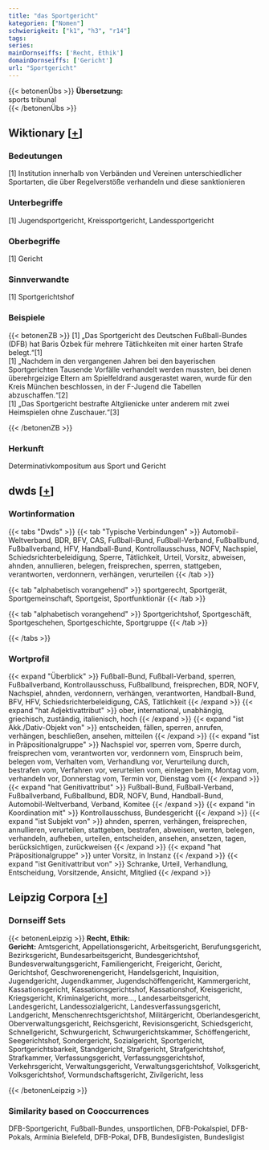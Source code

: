 ```yaml
---
title: "das Sportgericht"
kategorien: ["Nomen"]
schwierigkeit: ["k1", "h3", "r14"]
tags:
series:
mainDornseiffs: ['Recht, Ethik']
domainDornseiffs: ['Gericht']
url: "Sportgericht"
---
```


{{< betonenÜbs >}}
**Übersetzung:**  
sports tribunal  
{{< /betonenÜbs >}}

## Wiktionary [[+](https://de.wiktionary.org/wiki/Sportgericht)]

### Bedeutungen
[1] Institution innerhalb von Verbänden und Vereinen unterschiedlicher Sportarten, die über Regelverstöße verhandeln und diese sanktionieren  

### Unterbegriffe
[1] Jugendsportgericht, Kreissportgericht, Landessportgericht  

### Oberbegriffe
[1] Gericht  

### Sinnverwandte
[1] Sportgerichtshof  

### Beispiele
{{< betonenZB >}}
[1] „Das Sportgericht des Deutschen Fußball-Bundes (DFB) hat Baris Özbek für mehrere Tätlichkeiten mit einer harten Strafe belegt.“[1]  
[1] „Nachdem in den vergangenen Jahren bei den bayerischen Sportgerichten Tausende Vorfälle verhandelt werden mussten, bei denen überehrgeizige Eltern am Spielfeldrand ausgerastet waren, wurde für den Kreis München beschlossen, in der F-Jugend die Tabellen abzuschaffen.“[2]  
[1] „Das Sportgericht bestrafte Altglienicke unter anderem mit zwei Heimspielen ohne Zuschauer.“[3]  

{{< /betonenZB >}}
### Herkunft
Determinativkompositum aus Sport und Gericht  



## dwds [[+](https://www.dwds.de/wb/Sportgericht)]

### Wortinformation
{{< tabs "Dwds" >}}
{{< tab "Typische Verbindungen" >}}
Automobil-Weltverband, BDR, BFV, CAS, Fußball-Bund, Fußball-Verband, Fußballbund, Fußballverband, HFV, Handball-Bund, Kontrollausschuss, NOFV, Nachspiel, Schiedsrichterbeleidigung, Sperre, Tätlichkeit, Urteil, Vorsitz, abweisen, ahnden, annullieren, belegen, freisprechen, sperren, stattgeben, verantworten, verdonnern, verhängen, verurteilen
{{< /tab >}}

{{< tab "alphabetisch vorangehend" >}}
sportgerecht, Sportgerät, Sportgemeinschaft, Sportgeist, Sportfunktionär
{{< /tab >}}

{{< tab "alphabetisch vorangehend" >}}
Sportgerichtshof, Sportgeschäft, Sportgeschehen, Sportgeschichte, Sportgruppe
{{< /tab >}}

{{< /tabs >}}

### Wortprofil
{{< expand "Überblick" >}} Fußball-Bund, Fußball-Verband, sperren, Fußballverband, Kontrollausschuss, Fußballbund, freisprechen, BDR, NOFV, Nachspiel, ahnden, verdonnern, verhängen, verantworten, Handball-Bund, BFV, HFV, Schiedsrichterbeleidigung, CAS, Tätlichkeit {{< /expand >}}
{{< expand "hat Adjektivattribut" >}} ober, international, unabhängig, griechisch, zuständig, italienisch, hoch {{< /expand >}}
{{< expand "ist Akk./Dativ-Objekt von" >}} entscheiden, fällen, sperren, anrufen, verhängen, beschließen, ansehen, mitteilen {{< /expand >}}
{{< expand "ist in Präpositionalgruppe" >}} Nachspiel vor, sperren vom, Sperre durch, freisprechen vom, verantworten vor, verdonnern vom, Einspruch beim, belegen vom, Verhalten vom, Verhandlung vor, Verurteilung durch, bestrafen vom, Verfahren vor, verurteilen vom, einlegen beim, Montag vom, verhandeln vor, Donnerstag vom, Termin vor, Dienstag vom {{< /expand >}}
{{< expand "hat Genitivattribut" >}} Fußball-Bund, Fußball-Verband, Fußballverband, Fußballbund, BDR, NOFV, Bund, Handball-Bund, Automobil-Weltverband, Verband, Komitee {{< /expand >}}
{{< expand "in Koordination mit" >}} Kontrollausschuss, Bundesgericht {{< /expand >}}
{{< expand "ist Subjekt von" >}} ahnden, sperren, verhängen, freisprechen, annullieren, verurteilen, stattgeben, bestrafen, abweisen, werten, belegen, verhandeln, aufheben, urteilen, entscheiden, ansehen, ansetzen, tagen, berücksichtigen, zurückweisen {{< /expand >}}
{{< expand "hat Präpositionalgruppe" >}} unter Vorsitz, in Instanz {{< /expand >}}
{{< expand "ist Genitivattribut von" >}} Schranke, Urteil, Verhandlung, Entscheidung, Vorsitzende, Ansicht, Mitglied {{< /expand >}}

## Leipzig Corpora [[+](https://corpora.uni-leipzig.de/en/res?word=Sportgericht&corpusId=deu_newscrawl-public_2018)]

### Dornseiff Sets
{{< betonenLeipzig >}}
**Recht, Ethik:**  
**Gericht:** Amtsgericht, Appellationsgericht, Arbeitsgericht, Berufungsgericht, Bezirksgericht, Bundesarbeitsgericht, Bundesgerichtshof, Bundesverwaltungsgericht, Familiengericht, Freigericht, Gericht, Gerichtshof, Geschworenengericht, Handelsgericht, Inquisition, Jugendgericht, Jugendkammer, Jugendschöffengericht, Kammergericht, Kassationsgericht, Kassationsgerichtshof, Kassationshof, Kreisgericht, Kriegsgericht, Kriminalgericht, more..., Landesarbeitsgericht, Landesgericht, Landessozialgericht, Landesverfassungsgericht, Landgericht, Menschenrechtsgerichtshof, Militärgericht, Oberlandesgericht, Oberverwaltungsgericht, Reichsgericht, Revisionsgericht, Schiedsgericht, Schnellgericht, Schwurgericht, Schwurgerichtskammer, Schöffengericht, Seegerichtshof, Sondergericht, Sozialgericht, Sportgericht, Sportgerichtsbarkeit, Standgericht, Strafgericht, Strafgerichtshof, Strafkammer, Verfassungsgericht, Verfassungsgerichtshof, Verkehrsgericht, Verwaltungsgericht, Verwaltungsgerichtshof, Volksgericht, Volksgerichtshof, Vormundschaftsgericht, Zivilgericht, less  

{{< /betonenLeipzig >}}

### Similarity based on Cooccurrences
DFB-Sportgericht, Fußball-Bundes, unsportlichen, DFB-Pokalspiel, DFB-Pokals, Arminia Bielefeld, DFB-Pokal, DFB, Bundesligisten, Bundesligist

